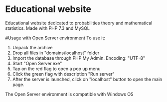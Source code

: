 # Educational website
Educational website dedicated to probabilities theory and mathematical statistics.
Made with PHP 7.3 and MySQL

#Usage with Open Server environment
To use it:
1. Unpack the archive 
2. Drop all files in "domains/localhost" folder
3. Import the database through PHP My Admin. Encoding: "UTF-8"
4. Start "Open Server.exe"
5. Tap on the red flag to open a pop up menu
6. Click the green flag with description "Run server"
7. After the server is launched, click on "localhost" button to open the main page.

The Open Server environment is compatible with Windows OS
